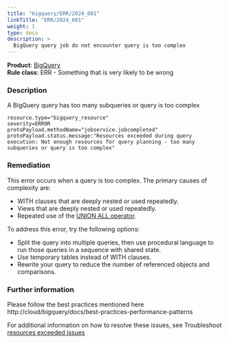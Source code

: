```yaml
---
title: "bigquery/ERR/2024_001"
linkTitle: "ERR/2024_001"
weight: 1
type: docs
description: >
  BigQuery query job do not encounter query is too complex
---
```


**Product**: [BigQuery](https://cloud.google.com/bigquery)\
**Rule class**: ERR - Something that is very likely to be wrong

### Description

A BigQuery query has too many subqueries or query is too complex

```
resource.type="bigquery_resource"
severity=ERROR
protoPayload.methodName="jobservice.jobcompleted"
protoPayload.status.message:"Resources exceeded during query execution: Not enough resources for query planning - too many subqueries or query is too complex"
```

### Remediation

This error occurs when a query is too complex. The primary causes of complexity are:

* WITH clauses that are deeply nested or used repeatedly.
* Views that are deeply nested or used repeatedly.
* Repeated use of the [UNION ALL operator](https://cloud.google.com/bigquery/docs/reference/standard-sql/query-syntax#union_example).


To address this error, try the following options:

* Split the query into multiple queries, then use procedural language to run those queries in a sequence with shared state.
* Use temporary tables instead of WITH clauses.
* Rewrite your query to reduce the number of referenced objects and comparisons.


### Further information

Please follow the best practices mentioned here http://cloud/bigquery/docs/best-practices-performance-patterns

For additional information on how to resolve these issues, see Troubleshoot [resources exceeded issues](https://cloud.google.com/bigquery/docs/troubleshoot-queries#ts-resources-exceeded)
